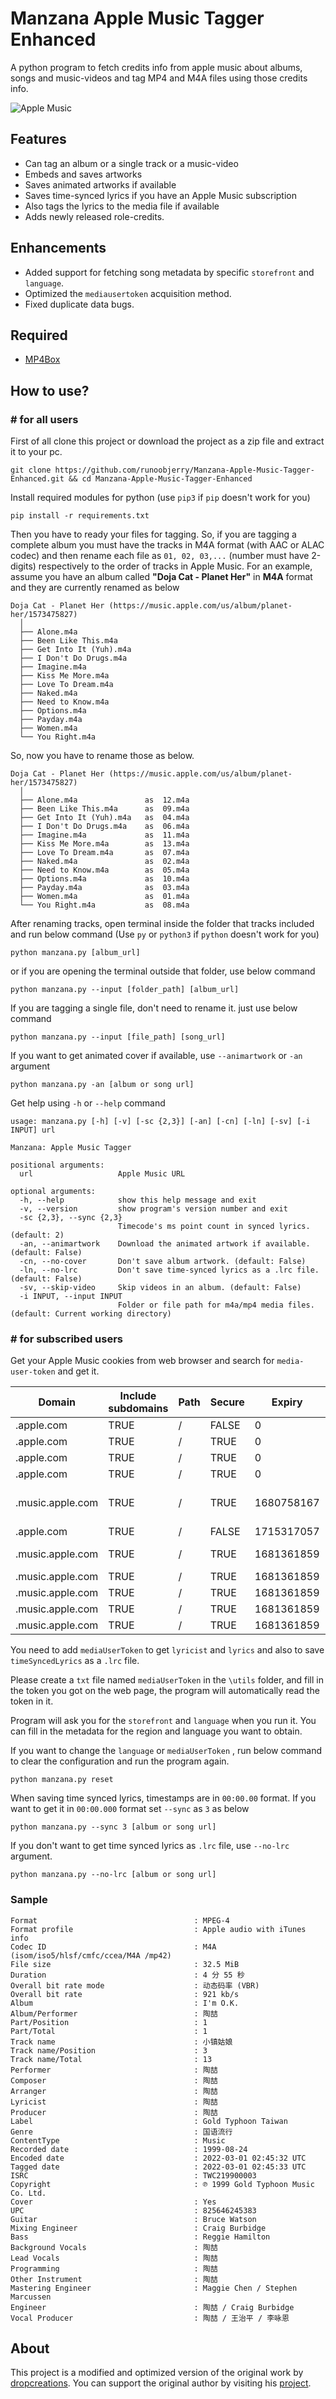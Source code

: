 # __Manzana Apple Music Tagger Enhanced__

A python program to fetch credits info from apple music about albums, songs and music-videos and tag MP4 and M4A files using those credits info.

<picture>
  <source media="(prefers-color-scheme: dark)" srcset="https://raw.githubusercontent.com/dropcreations/Manzana-Apple-Music-Tagger/main/assets/manzana__dark.png">
  <source media="(prefers-color-scheme: light)" srcset="https://raw.githubusercontent.com/dropcreations/Manzana-Apple-Music-Tagger/main/assets/manzana__light.png">
  <img alt="Apple Music" src="https://raw.githubusercontent.com/dropcreations/Manzana-Apple-Music-Tagger/main/assets/manzana__light.png">
</picture>

## __Features__

- Can tag an album or a single track or a music-video
- Embeds and saves artworks
- Saves animated artworks if available
- Saves time-synced lyrics if you have an Apple Music subscription
- Also tags the lyrics to the media file if available
- Adds newly released role-credits.

## __Enhancements__  

- Added support for fetching song metadata by specific `storefront` and `language`.  
- Optimized the `mediausertoken` acquisition method.  
- Fixed duplicate data bugs.
  
## __Required__

- [MP4Box](https://gpac.wp.imt.fr/downloads/)

## __How to use?__

### __# for all users__

First of all clone this project or download the project as a zip file and extract it to your pc.

```
git clone https://github.com/runoobjerry/Manzana-Apple-Music-Tagger-Enhanced.git && cd Manzana-Apple-Music-Tagger-Enhanced
```

Install required modules for python (use `pip3` if `pip` doesn't work for you)

```
pip install -r requirements.txt
```

Then you have to ready your files for tagging. So, if you are tagging a complete album you must have the tracks in M4A format (with AAC or ALAC codec) and then rename each file as `01, 02, 03,...` (number must have 2-digits) respectively to the order of tracks in Apple Music. For an example, assume you have an album called __"Doja Cat - Planet Her"__ in __M4A__ format and they are currently renamed as below

```
Doja Cat - Planet Her (https://music.apple.com/us/album/planet-her/1573475827)
  │
  ├── Alone.m4a
  ├── Been Like This.m4a
  ├── Get Into It (Yuh).m4a
  ├── I Don't Do Drugs.m4a
  ├── Imagine.m4a
  ├── Kiss Me More.m4a
  ├── Love To Dream.m4a
  ├── Naked.m4a
  ├── Need to Know.m4a
  ├── Options.m4a
  ├── Payday.m4a
  ├── Women.m4a
  └── You Right.m4a
```

So, now you have to rename those as below.

```
Doja Cat - Planet Her (https://music.apple.com/us/album/planet-her/1573475827)
  │
  ├── Alone.m4a               as  12.m4a
  ├── Been Like This.m4a      as  09.m4a
  ├── Get Into It (Yuh).m4a   as  04.m4a
  ├── I Don't Do Drugs.m4a    as  06.m4a
  ├── Imagine.m4a             as  11.m4a
  ├── Kiss Me More.m4a        as  13.m4a
  ├── Love To Dream.m4a       as  07.m4a
  ├── Naked.m4a               as  02.m4a
  ├── Need to Know.m4a        as  05.m4a
  ├── Options.m4a             as  10.m4a
  ├── Payday.m4a              as  03.m4a
  ├── Women.m4a               as  01.m4a
  └── You Right.m4a           as  08.m4a
```

After renaming tracks, open terminal inside the folder that tracks included and run below command (Use `py` or `python3` if `python` doesn't work for you)

```
python manzana.py [album_url]
```

or if you are opening the terminal outside that folder, use below command

```
python manzana.py --input [folder_path] [album_url]
```

If you are tagging a single file, don't need to rename it. just use below command

```
python manzana.py --input [file_path] [song_url]
```

If you want to get animated cover if available, use `--animartwork` or `-an` argument

```
python manzana.py -an [album or song url]
```

Get help using `-h` or `--help` command

```
usage: manzana.py [-h] [-v] [-sc {2,3}] [-an] [-cn] [-ln] [-sv] [-i INPUT] url

Manzana: Apple Music Tagger

positional arguments:
  url                   Apple Music URL

optional arguments:
  -h, --help            show this help message and exit
  -v, --version         show program's version number and exit
  -sc {2,3}, --sync {2,3}
                        Timecode's ms point count in synced lyrics. (default: 2)
  -an, --animartwork    Download the animated artwork if available. (default: False)
  -cn, --no-cover       Don't save album artwork. (default: False)
  -ln, --no-lrc         Don't save time-synced lyrics as a .lrc file. (default: False)
  -sv, --skip-video     Skip videos in an album. (default: False)
  -i INPUT, --input INPUT
                        Folder or file path for m4a/mp4 media files. (default: Current working directory)
```

### __# for subscribed users__

Get your Apple Music cookies from web browser and search for `media-user-token` and get it.

|Domain|Include subdomains|Path|Secure|Expiry|Name|Value
|---|---|---|---|---|---|---|
|.apple.com|TRUE|/|FALSE|0|geo|##|
|.apple.com|TRUE|/|TRUE|0|dslang|##-##|
|.apple.com|TRUE|/|TRUE|0|site|###|
|.apple.com|TRUE|/|TRUE|0|myacinfo|#####...|
|.music.apple.com|TRUE|/|TRUE|1680758167|commerce-authorization-token|#####...|
|.apple.com|TRUE|/|FALSE|1715317057|itspod|##|
|.music.apple.com|TRUE|/|TRUE|1681361859|media-user-token|#####...|
|.music.apple.com|TRUE|/|TRUE|1681361859|itre|#|
|.music.apple.com|TRUE|/|TRUE|1681361859|pldfltcid|#####...|
|.music.apple.com|TRUE|/|TRUE|1681361859|pltvcid|#####...|
|.music.apple.com|TRUE|/|TRUE|1681361859|itua|##|

You need to add `mediaUserToken` to get `lyricist` and `lyrics` and also to save `timeSyncedLyrics` as a `.lrc` file.<br>

Please create a `txt` file named `mediaUserToken` in the `\utils` folder, and fill in the token you got on the web page, the program will automatically read the token in it.

Program will ask you for the `storefront` and `language` when you run it. You can fill in the metadata for the region and language you want to obtain.

If you want to change the `language` or `mediaUserToken` , run below command to clear the configuration and run the program again.

```
python manzana.py reset
```

When saving time synced lyrics, timestamps are in `00:00.00` format. If you want to get it in `00:00.000` format set `--sync` as `3` as below

```
python manzana.py --sync 3 [album or song url]
```

If you don't want to get time synced lyrics as `.lrc` file, use `--no-lrc` argument.

```
python manzana.py --no-lrc [album or song url]
```

### Sample

```
Format                                   : MPEG-4
Format profile                           : Apple audio with iTunes info
Codec ID                                 : M4A  (isom/iso5/hlsf/cmfc/ccea/M4A /mp42)
File size                                : 32.5 MiB
Duration                                 : 4 分 55 秒
Overall bit rate mode                    : 动态码率 (VBR)
Overall bit rate                         : 921 kb/s
Album                                    : I'm O.K.
Album/Performer                          : 陶喆
Part/Position                            : 1
Part/Total                               : 1
Track name                               : 小镇姑娘
Track name/Position                      : 3
Track name/Total                         : 13
Performer                                : 陶喆
Composer                                 : 陶喆
Arranger                                 : 陶喆
Lyricist                                 : 陶喆
Producer                                 : 陶喆
Label                                    : Gold Typhoon Taiwan
Genre                                    : 国语流行
ContentType                              : Music
Recorded date                            : 1999-08-24
Encoded date                             : 2022-03-01 02:45:32 UTC
Tagged date                              : 2022-03-01 02:45:33 UTC
ISRC                                     : TWC219900003
Copyright                                : ℗ 1999 Gold Typhoon Music Co. Ltd.
Cover                                    : Yes
UPC                                      : 825646245383
Guitar                                   : Bruce Watson
Mixing Engineer                          : Craig Burbidge
Bass                                     : Reggie Hamilton
Background Vocals                        : 陶喆
Lead Vocals                              : 陶喆
Programming                              : 陶喆
Other Instrument                         : 陶喆
Mastering Engineer                       : Maggie Chen / Stephen Marcussen
Engineer                                 : 陶喆 / Craig Burbidge
Vocal Producer                           : 陶喆 / 王治平 / 李咏恩
```

## About

This project is a modified and optimized version of the original work by [dropcreations](https://github.com/dropcreations). You can support the original author by visiting his [project](https://github.com/dropcreations/Manzana-Apple-Music-Tagger).